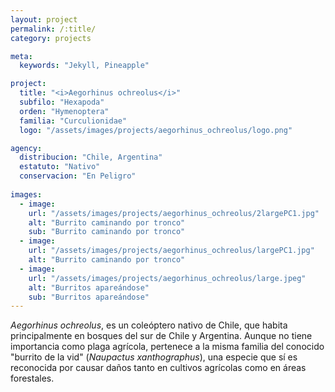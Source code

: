 ```yaml
---
layout: project
permalink: /:title/
category: projects

meta:
  keywords: "Jekyll, Pineapple"

project:
  title: "<i>Aegorhinus ochreolus</i>"
  subfilo: "Hexapoda"
  orden: "Hymenoptera"
  familia: "Curculionidae"
  logo: "/assets/images/projects/aegorhinus_ochreolus/logo.png"

agency:
  distribucion: "Chile, Argentina"
  estatuto: "Nativo"
  conservacion: "En Peligro"
  
images:
  - image:
    url: "/assets/images/projects/aegorhinus_ochreolus/2largePC1.jpg"
    alt: "Burrito caminando por tronco"
    sub: "Burrito caminando por tronco"
  - image:
    url: "/assets/images/projects/aegorhinus_ochreolus/largePC1.jpg"
    alt: "Burrito caminando por tronco"
  - image:
    url: "/assets/images/projects/aegorhinus_ochreolus/large.jpeg"
    alt: "Burritos apareándose"
    sub: "Burritos apareándose"
---
```

<p><i>Aegorhinus ochreolus</i>, es un coleóptero nativo de Chile, que habita principalmente en bosques del sur de Chile y Argentina. Aunque no tiene importancia como plaga agrícola, pertenece a la misma familia del conocido "burrito de la vid" (<i>Naupactus xanthographus</i>), una especie que sí es reconocida por causar daños tanto en cultivos agrícolas como en áreas forestales.</p>
